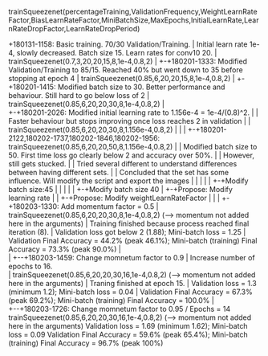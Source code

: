 trainSqueezenet(percentageTraining,ValidationFrequency,WeightLearnRateFactor,BiasLearnRateFactor,MiniBatchSize,MaxEpochs,InitialLearnRate,LearnRateDropFactor,LearnRateDropPeriod)

+180131-1158: Basic training. 70/30 Validation/Training.
|	      Initial learn rate 1e-4, slowly decreased. Batch size 15. Learn rates for conv10 20.
|	      trainSqueezenet(0.7,3,20,20,15,8,1e-4,0.8,2)
|
+-+180201-1333: Modified Validation/Training to 85/15. Reached 40% but went down to 35 before stopping at epoch 4
  |		trainSqueezenet(0.85,6,20,20,15,8,1e-4,0.8,2)
  |
  +-+180201-1415: Modified batch size to 30. Better performance and behaviour. Still hard to go below loss of 2
    |		  trainSqueezenet(0.85,6,20,20,30,8,1e-4,0.8,2)
    |			
    +-+180201-2026: Modified initial learning rate to 1.156e-4 = 1e-4/(0.8)^2. 
    | |		    Faster behaviour but stops improving once loss reaches 2 in validation
    | |		    trainSqueezenet(0.85,6,20,20,30,8,1.156e-4,0.8,2)
    | |
    | +-+180201-2122,180202-1737,180202-1846,180202-1956: trainSqueezenet(0.85,6,20,20,50,8,1.156e-4,0.8,2)
    | |           Modified batch size to 50. First time loss go clearly below 2 and accuracy over 50%.
    | | 	      However, still gets stucked.
    | |		      Tried several different to understand differences between having different sets.
    | |           Concluded that the set has some influence. Will modify the script and export the images
    | | 
    | | 
    | +-+Modify batch size:45
    | |
    | |
    | +-+Modify batch size 40
    |
    +-+Propose: Modify learning rate
    |
    |
    +-+Propose: Modify weightLearnRateFactor
    |
    |
    |
    +-+180203-1330: Add momentum factor = 0.5
      |             trainSqueezenet(0.85,6,20,20,30,8,1e-4,0.8,2)  (--> momentum not added here in the arguments)
      | 	          Training finished because process reached final iteration (8). 
      |		          Validation loss got below 2 (1.88); Mini-batch loss = 1.25
      |		          Validation Final Accuracy = 44.2% (peak 46.1%); Mini-batch (training) Final Accuracy = 73.3% (peak 90.0%)
      |		    
      |
      +--+180203-1459: Change momnetum factor to 0.9 
         |             Increase number of epochs to 16.		        
      	 |             trainSqueezenet(0.85,6,20,20,30,16,1e-4,0.8,2)  (--> momentum not added here in the arguments)
      	 |             Traning finished at epoch 15. 
      	 |	           Validation loss = 1.3 (minimum 1.2); Mini-batch loss = 0.04
         |      	     Validation Final Accuracy = 67.3% (peak 69.2%); Mini-batch (training) Final Accuracy = 100.0%
         |      
         +--+180203-1726: Change momnetum factor to 0.95 / Epochs = 14
                          trainSqueezenet(0.85,6,20,20,30,16,1e-4,0.8,2)  (--> momentum not added here in the arguments)
                          Validation loss = 1.69 (minimum 1.62); Mini-batch loss = 0.09
                          Validation Final Accuracy = 59.6% (peak 65.4%); Mini-batch (training) Final Accuracy = 96.7% (peak 100%)
